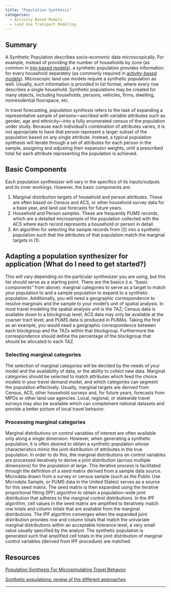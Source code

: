 ```yaml
---
title: "Population Synthesis"
categories:
  - Activity Based Models
  - Land Use Transport Modeling
---
```


Summary
-------

A Synthetic Population describes socio-economic data microscopically. For example, instead of providing the number of households by zone (as common in [trip-based models](Trip_based_models)), a synthetic population provides information for every household separately (as commonly required in [activity-based models](Activity_based_models)). Microscopic land use models require a synthetic population as well. Usually, such information is provided in list format, where every row describes a single household. Synthetic populations may be created for many objects, including households, persons, vehicles, firms, dwelling, nonresidential floorspace, etc.

In travel forecasting, *population synthesis* refers to the task of expanding a representative sample of persons—ascribed with variable attributes such as gender, age and ethnicity—into a fully enumerated census of the population under study. Because each individual’s combination of attributes varies, it is not appropriate to have that person represent a larger subset of the population based on any single attribute. Instead, a typical population synthesis will iterate through a set of attributes for each person in the sample, assigning and adjusting their expansion weights, until a prescribed total for each attribute representing the population is achieved.

Basic Components
----------------

Each population synthesizer will vary in the specifics of its inputs/outputs and its inner workings. However, the basic components are:

1.  Marginal distribution targets of household and person attributes. These are often based on Census and ACS, or other household survey data for a base year, and land use forecasts for future years.
2.  Household and Person samples. These are frequently PUMS records, which are a detailed microsample of the population collected with the ACS where each record represents a household or person in detail.
3.  An algorithm for selecting the sample records from (2) into a synthetic population such that the attributes of that population match the marginal targets in (1).

Adapting a population synthesizer for application (What do I need to get started?)
----------------------------------------------------------------------------------

This will vary depending on the particular synthesizer you are using, but this list should serve as a starting point. There are the basics (i.e. “basic components” from above): marginal categories to serve as a target to match your population to and a sample population to expand to a synthetic population. Additionally, you will need a geographic correspondence to resolve marginals and the sample to your model’s unit of spatial analysis. In most travel modeling the spatial analysis unit is the TAZ; Census data is available down to a blockgroup level; ACS data may only be available at the coarser tract level; and PUMS data is produced in PUMAs. Taking the first as an example, you would need a geographic correspondence between each blockgroup and the TAZs within that blockgroup. Furthermore the correspondence should define the percentage of the blockgroup that should be allocated to each TAZ.

### Selecting marginal categories

The selection of marginal categories will be decided by the needs of your model and the availability of data, or the ability to collect new data. Marginal categories should be selected to match attributes which feed the choice models in your travel demand model, and which categories can segment the population effectively. Usually, marginal targets are derived from Census, ACS, other household surveys and, for future years, forecasts from MPOs or other land use agencies. Local, regional, or statewide travel surveys may also be available which can complement national datasets and provide a better picture of local travel behavior.

### Processing marginal categories

Marginal distributions on control variables of interest are often available only along a single dimension. However, when generating a synthetic population, it is often desired to obtain a synthetic population whose characteristics mimic the joint distribution of attributes in the true population. In order to do this, the marginal distributions on control variables are processed iteratively to derive a joint distribution (across multiple dimensions) for the population at large. This iterative process is facilitated through the definition of a seed matrix derived from a sample data source. Microdata drawn from a survey or census sample (such as the Public Use Microdata Sample, or PUMS data in the United States) serves as a source for this seed matrix. The seed matrix is then expanded using the iterative proportional fitting (IPF) algorithm to obtain a population-wide joint distribution that adheres to the marginal control distributions. In the IPF algorithm, cell values in the seed matrix are amplified to iteratively match row totals and column totals that are available from the marginal distributions. The IPF algorithm converges when the expanded joint distribution provides row and column totals that match the univariate marginal distributions within an acceptable tolerance level, a very small value usually specified by the analyst. The synthetic population is generated such that amplified cell totals in the joint distribution of marginal control variables (derived from IPF procedure) are matched.

Resources
---------

[Population Synthesis For Microsimulating Travel Behavior](Population_Synthesis_For_Microsimulating_Travel_Behavior)

[Synthetic populations: review of the different approaches](Synthetic_populations_review_of_the_different_approaches)

------------------------------------------------------------------------

